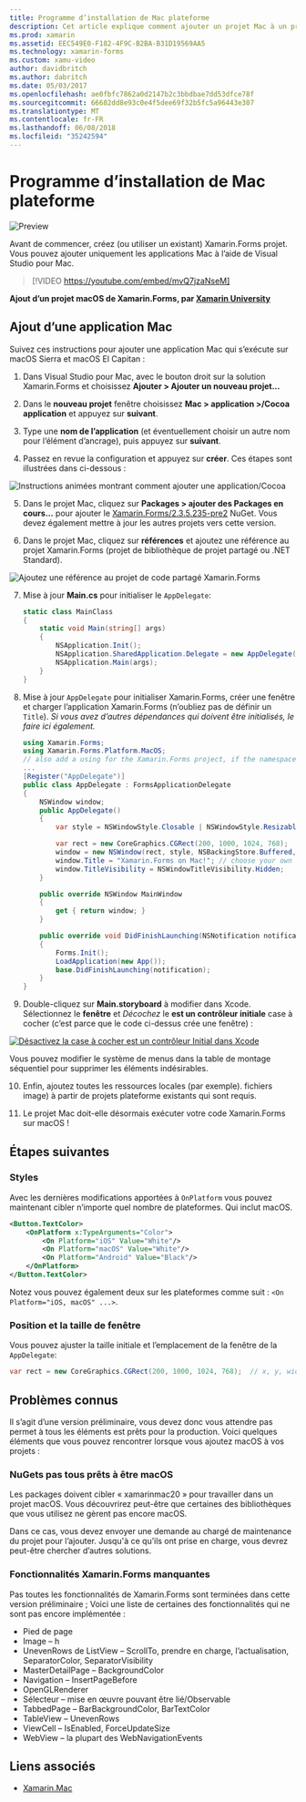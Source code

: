 ```yaml
---
title: Programme d’installation de Mac plateforme
description: Cet article explique comment ajouter un projet Mac à un projet de Xamarin.Forms, qui génère une application capable d’exécuter sur macOS Sierra et macOS El Capitan.
ms.prod: xamarin
ms.assetid: EEC549E0-F182-4F9C-B2BA-B31D19569AA5
ms.technology: xamarin-forms
ms.custom: xamu-video
author: davidbritch
ms.author: dabritch
ms.date: 05/03/2017
ms.openlocfilehash: ae0fbfc7862a0d2147b2c3bbdbae7dd53dfce78f
ms.sourcegitcommit: 66682dd8e93c0e4f5dee69f32b5fc5a96443e307
ms.translationtype: MT
ms.contentlocale: fr-FR
ms.lasthandoff: 06/08/2018
ms.locfileid: "35242594"
---
```

# <a name="mac-platform-setup"></a>Programme d’installation de Mac plateforme

![Preview](~/media/shared/preview.png)

Avant de commencer, créez (ou utiliser un existant) Xamarin.Forms projet.
Vous pouvez ajouter uniquement les applications Mac à l’aide de Visual Studio pour Mac.

> [!VIDEO https://youtube.com/embed/mvQ7jzaNseM]

**Ajout d’un projet macOS de Xamarin.Forms, par [Xamarin University](https://university.xamarin.com/)**

## <a name="adding-a-mac-app"></a>Ajout d’une application Mac

Suivez ces instructions pour ajouter une application Mac qui s’exécute sur macOS Sierra et macOS El Capitan :

1. Dans Visual Studio pour Mac, avec le bouton droit sur la solution Xamarin.Forms et choisissez **Ajouter > Ajouter un nouveau projet...**

2. Dans le **nouveau projet** fenêtre choisissez **Mac > application >/Cocoa application** et appuyez sur **suivant**.

3. Type une **nom de l’application** (et éventuellement choisir un autre nom pour l’élément d’ancrage), puis appuyez sur **suivant**.

4. Passez en revue la configuration et appuyez sur **créer**. Ces étapes sont illustrées dans ci-dessous :

  ![Instructions animées montrant comment ajouter une application/Cocoa](mac-images/add-macos-proj.gif)

5. Dans le projet Mac, cliquez sur **Packages > ajouter des Packages en cours...**  pour ajouter le [Xamarin.Forms/2.3.5.235-pre2](https://www.nuget.org/packages/Xamarin.Forms/2.3.5.235-pre2) NuGet. Vous devez également mettre à jour les autres projets vers cette version.

6. Dans le projet Mac, cliquez sur **références** et ajoutez une référence au projet Xamarin.Forms (projet de bibliothèque de projet partagé ou .NET Standard).

  ![Ajoutez une référence au projet de code partagé Xamarin.Forms](mac-images/references-sml.png)

7. Mise à jour **Main.cs** pour initialiser le `AppDelegate`:

    ```csharp
    static class MainClass
    {
        static void Main(string[] args)
        {
            NSApplication.Init();
            NSApplication.SharedApplication.Delegate = new AppDelegate(); // add this line
            NSApplication.Main(args);
        }
    }
    ```

8. Mise à jour `AppDelegate` pour initialiser Xamarin.Forms, créer une fenêtre et charger l’application Xamarin.Forms (n’oubliez pas de définir un `Title`). _Si vous avez d’autres dépendances qui doivent être initialisés, le faire ici également._

    ```csharp
    using Xamarin.Forms;
    using Xamarin.Forms.Platform.MacOS;
    // also add a using for the Xamarin.Forms project, if the namespace is different to this file
    ...
    [Register("AppDelegate")]
    public class AppDelegate : FormsApplicationDelegate
    {
        NSWindow window;
        public AppDelegate()
        {
            var style = NSWindowStyle.Closable | NSWindowStyle.Resizable | NSWindowStyle.Titled;

            var rect = new CoreGraphics.CGRect(200, 1000, 1024, 768);
            window = new NSWindow(rect, style, NSBackingStore.Buffered, false);
            window.Title = "Xamarin.Forms on Mac!"; // choose your own Title here
            window.TitleVisibility = NSWindowTitleVisibility.Hidden;
        }

        public override NSWindow MainWindow
        {
            get { return window; }
        }

        public override void DidFinishLaunching(NSNotification notification)
        {
            Forms.Init();
            LoadApplication(new App());
            base.DidFinishLaunching(notification);
        }
    }
    ```

9. Double-cliquez sur **Main.storyboard** à modifier dans Xcode. Sélectionnez le **fenêtre** et _Décochez_ le **est un contrôleur initiale** case à cocher (c’est parce que le code ci-dessus crée une fenêtre) :

  [![Désactivez la case à cocher est un contrôleur Initial dans Xcode](mac-images/xcode-init-controller-sml.png)](mac-images/xcode-init-controller.png#lightbox)

  Vous pouvez modifier le système de menus dans la table de montage séquentiel pour supprimer les éléments indésirables.

10. Enfin, ajoutez toutes les ressources locales (par exemple). fichiers image) à partir de projets plateforme existants qui sont requis.

11. Le projet Mac doit-elle désormais exécuter votre code Xamarin.Forms sur macOS !

## <a name="next-steps"></a>Étapes suivantes

### <a name="styling"></a>Styles

Avec les dernières modifications apportées à `OnPlatform` vous pouvez maintenant cibler n’importe quel nombre de plateformes. Qui inclut macOS.

```xml
<Button.TextColor>
    <OnPlatform x:TypeArguments="Color">
        <On Platform="iOS" Value="White"/>
        <On Platform="macOS" Value="White"/>
        <On Platform="Android" Value="Black"/>
    </OnPlatform>
</Button.TextColor>
```

Notez vous pouvez également deux sur les plateformes comme suit : `<On Platform="iOS, macOS" ...>`.

### <a name="window-size-and-position"></a>Position et la taille de fenêtre

Vous pouvez ajuster la taille initiale et l’emplacement de la fenêtre de la `AppDelegate`:

```csharp
var rect = new CoreGraphics.CGRect(200, 1000, 1024, 768);  // x, y, width, height
```

## <a name="known-issues"></a>Problèmes connus

Il s’agit d’une version préliminaire, vous devez donc vous attendre pas permet à tous les éléments est prêts pour la production. Voici quelques éléments que vous pouvez rencontrer lorsque vous ajoutez macOS à vos projets :

### <a name="not-all-nugets-are-ready-for-macos"></a>NuGets pas tous prêts à être macOS

Les packages doivent cibler « xamarinmac20 » pour travailler dans un projet macOS. Vous découvrirez peut-être que certaines des bibliothèques que vous utilisez ne gèrent pas encore macOS.

Dans ce cas, vous devez envoyer une demande au chargé de maintenance du projet pour l’ajouter. Jusqu'à ce qu’ils ont prise en charge, vous devrez peut-être chercher d’autres solutions.

### <a name="missing-xamarinforms-features"></a>Fonctionnalités Xamarin.Forms manquantes

Pas toutes les fonctionnalités de Xamarin.Forms sont terminées dans cette version préliminaire ; Voici une liste de certaines des fonctionnalités qui ne sont pas encore implémentée :

* Pied de page
* Image – h
* UnevenRows de ListView – ScrollTo, prendre en charge, l’actualisation, SeparatorColor, SeparatorVisibility
* MasterDetailPage – BackgroundColor
* Navigation – InsertPageBefore
* OpenGLRenderer
* Sélecteur – mise en œuvre pouvant être lié/Observable
* TabbedPage – BarBackgroundColor, BarTextColor
* TableView – UnevenRows
* ViewCell – IsEnabled, ForceUpdateSize
* WebView – la plupart des WebNavigationEvents


## <a name="related-links"></a>Liens associés

- [Xamarin.Mac](~/mac/index.yml)
